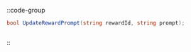 ::code-group
  ```csharp [Method]
  bool UpdateRewardPrompt(string rewardId, string prompt);
  ```
  ```csharp [Example]

  ```
::